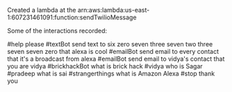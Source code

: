 
Created a lambda at the arn:aws:lambda:us-east-1:607231461091:function:sendTwilioMessage

Some of the interactions recorded:

#help please
#textBot send text to six zero seven three seven two three seven seven zero that alexa is cool
#emailBot send email to every contact that it's a broadcast from alexa
#emailBot send email to vidya's contact that you are vidya
#brickhackBot what is brick hack
#vidya who is Sagar
#pradeep what is sai
#strangerthings what is Amazon Alexa
#stop thank you